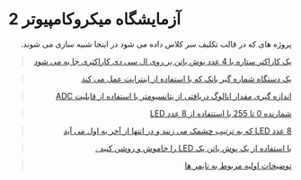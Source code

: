 # آزمایشگاه میکروکامپیوتر 2
<div dir="rtl">
پروژه های که در قالب تکلیف سر کلاس داده  می شود در اینجا شبیه سازی می شوند.

>  [یک کاراکتر ستاره با 4 عدد پوش باتن بر روی ال سی دی کاراکتری جا به می شود](./lcd) 

> [یک دستگاه شماره گیر بانک که با استفاده از اینتراپت عمل می کند](./lcd_interupts/)

> [ اندازه گیری مقدار انالوگ دریافتی از پتانسیومتر با استفاده از قابلیت ADC](./adc/)

> [شمارنده 0 تا 255 با استتفاده از 8 عدد LED ](./8LED/)

> [8 عدد LED که به ترتیب چشمک می زنند و در انتها از آخر به اول می آید](./8LED_toggle/)

> [با استفاده از یک پوش باتن یک LED را خاموش و روشن کنید .](./LED_Button_toggle/)
 
 > [توضیحات  اولیه مربوط به تایمر ها](./Timer/)
</div>